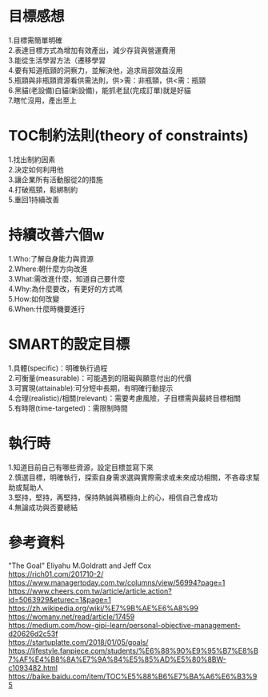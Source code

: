 # 目標感想  
1.目標需簡單明確  
2.表達目標方式為增加有效產出，減少存貨與營運費用  
3.能從生活學習方法（遷移學習  
4.要有知道瓶頸的洞察力，並解決他，追求局部效益沒用   
5.瓶頸與非瓶頸資源看供需法則，供>需：非瓶頸，供<需：瓶頸  
6.黑貓(老設備)白貓(新設備)，能抓老鼠(完成訂單)就是好貓  
7.瞎忙沒用，產出至上  

# TOC制約法則(theory of constraints)  
1.找出制約因素  
2.決定如何利用他  
3.讓企業所有活動服從2的措施  
4.打破瓶頸，鬆綁制約  
5.重回1持續改善  

# 持續改善六個w  
1.Who:了解自身能力與資源  
2.Where:朝什麼方向改進  
3.What:需改進什麼，知道自己要什麼  
4.Why:為什麼要改，有更好的方式嗎  
5.How:如何改變  
6.When:什麼時機要進行  

# SMART的設定目標
1.具體(specific)：明確執行過程    
2.可衡量(measurable)：可能遇到的阻礙與願意付出的代價    
3.可實現(attainable):可分短中長期，有明確行動提示  
4.合理(realistic)/相關(relevant)：需要考慮風險，子目標需與最終目標相關  
5.有時限(time-targeted)：需限制時間  

# 執行時
1.知道目前自己有哪些資源，設定目標並寫下來  
2.慎選目標，明確執行，探索自身需求選與實際需求或未來成功相關，不吝尋求幫助或幫助人  
3.堅持，堅持，再堅持，保持熱誠與積極向上的心，相信自己會成功  
4.無論成功與否要總結  

# 參考資料  
"The Goal" Eliyahu M.Goldratt and Jeff Cox  
https://rich01.com/201710-2/  
https://www.managertoday.com.tw/columns/view/56994?page=1  
https://www.cheers.com.tw/article/article.action?id=5063929&eturec=1&page=1  
https://zh.wikipedia.org/wiki/%E7%9B%AE%E6%A8%99  
https://womany.net/read/article/17459  
https://medium.com/how-gipi-learn/personal-objective-management-d20626d2c53f  
https://startuplatte.com/2018/01/05/goals/  
https://lifestyle.fanpiece.com/students/%E6%88%90%E9%95%B7%E8%B7%AF%E4%B8%8A%E7%9A%84%E5%85%AD%E5%80%8BW-c1093482.html 
https://baike.baidu.com/item/TOC%E5%88%B6%E7%BA%A6%E6%B3%95
